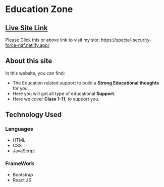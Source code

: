 # Education Zone

## [Live Site Link](https://special-security-force-naf.netlify.app/)
Please Click this or above link to visit my site: https://special-security-force-naf.netlify.app/

## About this site

In this website, you can find:

* The Education related support to build a **Strong Educational thoughts** for you. 
* Here you will got all type of educational **Support**.
* Here we cover **Class 1-11**, to support you.

## Technology Used

### Languages
* HTML
* CSS
* JavaScript

### FrameWork
* Bootstrap
* React JS